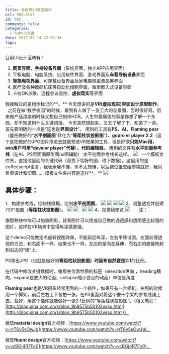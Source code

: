 ```yaml
---
title: 低保真VR原型制作
url: 902.html
id: 902
comments: false
categories:
  - huhuの文章
date: 2017-07-14 22:56:34
tags:
---
```


目前UI设计范畴有：

1.  **网页界面**，**手持设备界面**（系统界面，独立APP应用界面）
2.  平板电脑、电脑系统、应用软件界面、游戏界面及**车载导航设备**界面
3.  **智能电视界面**、可穿戴设备界面及家电类微型液晶屏界面
4.  医疗及各种数码机床等自动化控制界面，微型嵌入式设备界面
5.  卡拉OK点歌、远程会议监控、**虚拟现实**等界面

我接触过的是粗体标记的**。** 今天想讲的是**VR(虚拟现实)界面设计原型制作**。   之前在做“数字校园”的时候，看到有人做了一张工大的全景图，当时很好奇。后来做产品渲染的时候又想自己制作HDR。人生中最痛苦的事是你想了解一个东西，却不知道用什么关键词搜。 今天突然想起来，又去了解了下，知道了一些。   首先要明确的一点是“这也是**界面设计**”。 用到的工具有**PS、AI、Flaming pear**（能把做好的“**水平剖面图**”转化为“**等距柱状投影图**”**）、gopro vr player 2.2**（这个是把做好的JPG图片拖进去就能预览VR效果的工具，但是好像**只能Mac用，win用户可用“devalvr player”代替**）**、代码编辑器。** 用到的文件有**水平剖面参考线**（在AI、PS里面画原型图/ui图辅助） 水平剖面参考线长这样。 ![](http://h2y.net.cn/wp-content/uploads/2017/07/8F4F9ZMTH_X1243DEVM.png)   一个模板文件夹，直接改里面的关键代码（替换下切好的图、改下数据）。这里用的是coffeescript语言，我表示我不懂，也不太想懂，以后调位置交给前端就好，我只负责设计和切图...... 模板文件夹内容是这样**。** ![](http://h2y.net.cn/wp-content/uploads/2017/07/7G6PNOKDT8QIUVB.png)                    

**具体步骤：**
---------

1、构建参考线，绘制线框稿，绘制**水平剖面图**。 ![](http://h2y.net.cn/wp-content/uploads/2017/07/8.png) ![](http://h2y.net.cn/wp-content/uploads/2017/07/2.png) ![](http://h2y.net.cn/wp-content/uploads/2017/07/7.png) ![](http://h2y.net.cn/wp-content/uploads/2017/07/6.png) 2、调整透视并创建720°视图（**等距柱状投影图**）。 ![](http://h2y.net.cn/wp-content/uploads/2017/07/4-1.png) ![](http://h2y.net.cn/wp-content/uploads/2017/07/5-1.png)   ![](http://h2y.net.cn/wp-content/uploads/2017/07/3.png) ![](http://h2y.net.cn/wp-content/uploads/2017/07/10.png) 4、视觉稿预览 ![](http://h2y.net.cn/wp-content/uploads/2017/07/9.png)       注：

像那种块中块可以加重阴影，背景图片可以找或自己做的通透感和透明感比较强的图片，这样在VR场景中显得纵深感更强。

这个demo只能做定点旋转视图效果，不能前后纵深，左右平移试图。左面处理透视的方法，和右面不一样。结果也不一样，左边的是向左延伸，而右边的直接映射到右边的“墙”上。

PS导出JPG（也就是做好的**等距柱状投影图）**时画布自然要是**2:1**的比例。

在代码中修改关键数据时，像那些位置性质的标签（elevation纵向 ，heading横向，expand是放大的动画，collapse缩小变没的动画）单位是角度

**Flaming pear**也是VR摄影经常用到的一个插件，如果只有一台相机，拍照的时候用一个脚架，前后左右上下各拍一张，在PS里面对着这个像十字架的参考线铺上去。裁好，用这个插件就能做好一张2:1比例的“等距柱状投影图”。（相关教程：[http://blog.sina.com.cn/s/blog_9b9575b50102wjao.html](http://blog.sina.com.cn/s/blog_9b9575b50102wjao.html)）

微软**material design**官方视频：[https://www.youtube.com/watch?v=rrT6v5sOwJg](https://www.youtube.com/watch?v=rrT6v5sOwJg)。

微软**fluent design**官方视频：[https://www.youtube.com/watch?v=vcBGj4R7Fo0](https://www.youtube.com/watch?v=vcBGj4R7Fo0)。